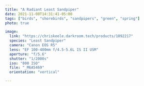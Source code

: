 ```yaml
---
title: "A Radiant Least Sandpiper"
date: 2021-11-08T14:31:41-05:00
tags: ["birds", "shorebirds", "sandpipers", "green", "spring"]
photo: true

image:
  link: "https://chriskeele.darkroom.tech/products/1092217"
  species: "Least Sandpiper"
  camera: "Canon EOS R5"
  lens: "EF 100-400mm f/4.5-5.6L IS II USM"
  aperture: "f/5.6"
  shutter: "1/2000s"
  iso: "800 ISO"
  file: "_M6A5469"
  orientation: "vertical"

---
```

